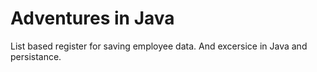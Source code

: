 # Adventures in Java
List based register for saving employee data. And excersice in Java and persistance.
